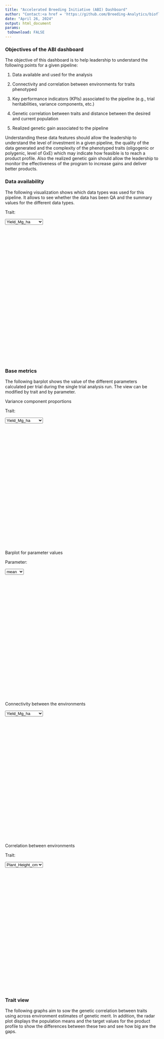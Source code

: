 ```yaml
---
title: "Accelerated Breeding Initiative (ABI) Dashboard"
author: "Contact:<a href = 'https://github.com/Breeding-Analytics/bioflow' target = '_blank'>Breeding Analytics Team, OneCGIAR</a> breedinganalytics@cgiar.org"
date: "April 26, 2024"  
output: html_document
params:
 toDownload: FALSE
---
```










### Objectives of the ABI dashboard

The objective of this dashboard is to help leadership to understand the following points for a given pipeline:

1. Data available and used for the analysis

2. Connectivity and correlation between environments for traits phenotyped

3. Key performance indicators (KPIs) associated to the pipeline (e.g., trial heritabilities, variance components, etc.)

4. Genetic correlation between traits and distance between the desired and current population

5. Realized genetic gain associated to the pipeline

Understanding these data features should allow the leadership to understand the level of investment in a given pipeline, the quality of the data generated and the complexity of the phenotyped traits (oligogenic or polygenic, level of GxE) which may indicate how feasible is to reach a product profile. Also the realized genetic gain should allow the leadership to monitor the effectiveness of the program to increase gains and deliver better products.

### Data availability

The following visualization shows which data types was used for this pipeline. It allows to see whether the data has been QA and the summary values for the different data types.

<!--html_preserve--><div class="form-group shiny-input-container">
<label class="control-label" id="abiDashboard_1-traitMta-label" for="abiDashboard_1-traitMta">Trait:</label>
<div>
<select id="abiDashboard_1-traitMta" class="shiny-input-select"><option value="Yield_Mg_ha" selected>Yield_Mg_ha</option>
<option value="Plant_Height_cm">Plant_Height_cm</option></select>
<script type="application/json" data-for="abiDashboard_1-traitMta" data-nonempty="">{"plugins":["selectize-plugin-a11y"]}</script>
</div>
</div><!--/html_preserve-->

<p>&nbsp;</p>

<!--html_preserve--><div class="plotly html-widget html-widget-output shiny-report-size shiny-report-theme html-fill-item" id="abiDashboard_1-out9d273e7b794c32a0" style="width:100%;height:400px;"></div><!--/html_preserve-->

### Base metrics

The following barplot shows the value of the different parameters calculated per trial during the single trial analysis run. The view can be modified by trait and by parameter.

Variance component proportions

<!--html_preserve--><div class="form-group shiny-input-container">
<label class="control-label" id="abiDashboard_1-traitSta-label" for="abiDashboard_1-traitSta">Trait:</label>
<div>
<select id="abiDashboard_1-traitSta" class="shiny-input-select"><option value="Yield_Mg_ha" selected>Yield_Mg_ha</option>
<option value="Plant_Height_cm">Plant_Height_cm</option></select>
<script type="application/json" data-for="abiDashboard_1-traitSta" data-nonempty="">{"plugins":["selectize-plugin-a11y"]}</script>
</div>
</div><!--/html_preserve-->

<!--html_preserve--><div class="plotly html-widget html-widget-output shiny-report-size shiny-report-theme html-fill-item" id="abiDashboard_1-out38c4c72753e26eb2" style="width:100%;height:400px;"></div><!--/html_preserve-->

Barplot for parameter values

<!--html_preserve--><div class="form-group shiny-input-container">
<label class="control-label" id="abiDashboard_1-parameterMetrics-label" for="abiDashboard_1-parameterMetrics">Parameter:</label>
<div>
<select id="abiDashboard_1-parameterMetrics" class="shiny-input-select"><option value="plotH2" selected>plotH2</option>
<option value="CV" selected>CV</option>
<option value="r2" selected>r2</option>
<option value="mean" selected>mean</option></select>
<script type="application/json" data-for="abiDashboard_1-parameterMetrics" data-nonempty="">{"plugins":["selectize-plugin-a11y"]}</script>
</div>
</div><!--/html_preserve-->

<!--html_preserve--><div class="plotly html-widget html-widget-output shiny-report-size shiny-report-theme html-fill-item" id="abiDashboard_1-outf9ded770515b2184" style="width:100%;height:400px;"></div><!--/html_preserve-->

Connectivity between the environments

<!--html_preserve--><div class="form-group shiny-input-container">
<label class="control-label" id="abiDashboard_1-traitMtaConnect-label" for="abiDashboard_1-traitMtaConnect"></label>
<div>
<select id="abiDashboard_1-traitMtaConnect" class="shiny-input-select"><option value="Yield_Mg_ha" selected>Yield_Mg_ha</option>
<option value="Plant_Height_cm">Plant_Height_cm</option></select>
<script type="application/json" data-for="abiDashboard_1-traitMtaConnect" data-nonempty="">{"plugins":["selectize-plugin-a11y"]}</script>
</div>
</div><!--/html_preserve-->

<!--html_preserve--><div class="plotly html-widget html-widget-output shiny-report-size shiny-report-theme html-fill-item" id="abiDashboard_1-out45f0a1cf8f384bff" style="width:100%;height:400px;"></div><!--/html_preserve-->

Correlation between environments

<!--html_preserve--><div class="form-group shiny-input-container">
<label class="control-label" id="abiDashboard_1-traitStaCor-label" for="abiDashboard_1-traitStaCor">Trait:</label>
<div>
<select id="abiDashboard_1-traitStaCor" class="shiny-input-select"><option value="Yield_Mg_ha" selected>Yield_Mg_ha</option>
<option value="Plant_Height_cm" selected>Plant_Height_cm</option></select>
<script type="application/json" data-for="abiDashboard_1-traitStaCor" data-nonempty="">{"plugins":["selectize-plugin-a11y"]}</script>
</div>
</div><!--/html_preserve-->

<!--html_preserve--><div class="plotly html-widget html-widget-output shiny-report-size shiny-report-theme html-fill-item" id="abiDashboard_1-out098208752cf26be9" style="width:100%;height:400px;"></div><!--/html_preserve-->

### Trait view

The following graphs aim to sow the genetic correlation between traits using across environment estimates of genetic merit. In addition, the radar plot displays the population means and the target values for the product profile to show the differences between these two and see how big are the gaps.

<!--html_preserve--><div class="plotly html-widget html-widget-output shiny-report-size shiny-report-theme html-fill-item" id="abiDashboard_1-outadc9b2a43fcc6137" style="width:100%;height:400px;"></div><!--/html_preserve-->

<!--html_preserve--><div class="plotly html-widget html-widget-output shiny-report-size shiny-report-theme html-fill-item" id="abiDashboard_1-out309399ef69170963" style="width:100%;height:400px;"></div><!--/html_preserve-->

### Selection results

The following graph display the expected gain after the selection of parents and crosses for the next generation. The density plots show the base population (red), the selected population of parents (blue), and the predicted distribution of the crosses to be made (green). The distribution of selected parents and future crosses come from the optimal cross selection (OCS) run.

<!--html_preserve--><div class="plotly html-widget html-widget-output shiny-report-size shiny-report-theme html-fill-item" id="abiDashboard_1-outffacfdbeded66fab" style="width:100%;height:400px;"></div><!--/html_preserve-->











